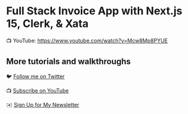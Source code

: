 # Full Stack Invoice App with Next.js 15, Clerk, & Xata

📺 YouTube: https://www.youtube.com/watch?v=Mcw8Mp8PYUE

## More tutorials and walkthroughs

🐦 [Follow me on Twitter](https://twitter.com/colbyfayock)

📺 [Subscribe on YouTube](https://www.youtube.com/colbyfayock)

✉️ [Sign Up for My Newsletter](https://colbyfayock.com/newsletter)
